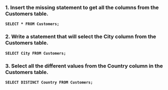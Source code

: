 ### 1. Insert the missing statement to get all the columns from the Customers table.  
**``SELECT * FROM Customers;``**
### 2. Write a statement that will select the City column from the Customers table.
**``SELECT City FROM Customers;``**
### 3. Select all the different values from the Country column in the Customers table.
**``SELECT DISTINCT Country FROM Customers;``**
  
  
